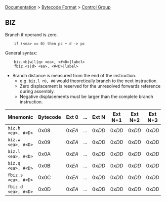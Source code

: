 [Documentation](../../README.md) > [Bytecode Format](../README.md) > [Control Group](../InstructionsControl.md)

## BIZ

Branch if operand is zero.

        if (<ea> == 0) then pc + d -> pc

General syntax:

        biz.<b|w|l|q> <ea>, <#<D>|label>
        fbiz.<s|d> <ea>, <#<D>|label>

* Branch distance is measured from the end of the instruction.
    - e.g. `biz.l r0, #0` would theoretically branch to the next instruction.
    - Zero displacement is reserved for the unresolved forwards reference during assembly.
    - Negative displacements must be larger than the complete branch instruction.

| Mnemonic | Bytecode | Ext 0 | ... | Ext N | Ext N+1 | Ext N+2 | Ext N+3 |
| - | - | - | - | - | - | - | - |
| `biz.b <ea>, #<D>` | 0x08 | 0x*EA* | ... | 0x*DD* | 0x*DD* | 0x*DD* | 0x*DD* |
| `biz.w <ea>, #<D>` | 0x09 | 0x*EA* | ... | 0x*DD* | 0x*DD* | 0x*DD* | 0x*DD* |
| `biz.l <ea>, #<D>` | 0x0A | 0x*EA* | ... | 0x*DD* | 0x*DD* | 0x*DD* | 0x*DD* |
| `biz.q <ea>, #<D>` | 0x0B | 0x*EA* | ... | 0x*DD* | 0x*DD* | 0x*DD* | 0x*DD* |
| `fbiz.s <ea>, #<D>` | 0x0C | 0x*EA* | ... | 0x*DD* | 0x*DD* | 0x*DD* | 0x*DD* |
| `fbiz.d <ea>, #<D>` | 0x0D | 0x*EA* | ... | 0x*DD* | 0x*DD* | 0x*DD* | 0x*DD* |
